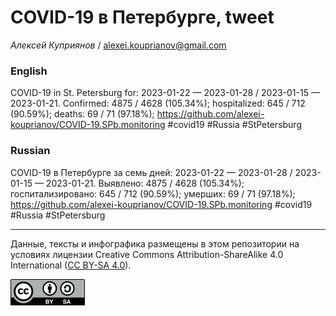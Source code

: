 COVID-19 в Петербурге, tweet
============================

*Алексей Куприянов* /
<a href="mailto:alexei.kouprianov@gmail.com" class="email">alexei.kouprianov@gmail.com</a>

### English

COVID-19 in St. Petersburg for: 2023-01-22 — 2023-01-28 / 2023-01-15 —
2023-01-21. Сonfirmed: 4875 / 4628 (105.34%); hospitalized: 645 / 712
(90.59%); deaths: 69 / 71 (97.18%);
<a href="https://github.com/alexei-kouprianov/COVID-19.SPb.monitoring" class="uri">https://github.com/alexei-kouprianov/COVID-19.SPb.monitoring</a>
\#covid19 \#Russia \#StPetersburg

### Russian

COVID-19 в Петербурге за семь дней: 2023-01-22 — 2023-01-28 / 2023-01-15
— 2023-01-21. Выявлено: 4875 / 4628 (105.34%); госпитализировано: 645 /
712 (90.59%); умерших: 69 / 71 (97.18%);
<a href="https://github.com/alexei-kouprianov/COVID-19.SPb.monitoring" class="uri">https://github.com/alexei-kouprianov/COVID-19.SPb.monitoring</a>
\#covid19 \#Russia \#StPetersburg

------------------------------------------------------------------------

Данные, тексты и инфографика размещены в этом репозитории на условиях
лицензии Creative Commons Attribution-ShareAlike 4.0 International ([CC
BY-SA 4.0](https://creativecommons.org/licenses/by-sa/4.0/)).

![](../misc/CC-BY-SA-icon.png "CC-BY-SA")
